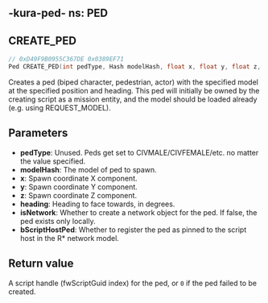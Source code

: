 -kura-ped-
ns: PED
---
## CREATE_PED

```c
// 0xD49F9B0955C367DE 0x0389EF71
Ped CREATE_PED(int pedType, Hash modelHash, float x, float y, float z, float heading, BOOL isNetwork, BOOL bScriptHostPed);
```

Creates a ped (biped character, pedestrian, actor) with the specified model at the specified position and heading.
This ped will initially be owned by the creating script as a mission entity, and the model should be loaded already
(e.g. using REQUEST_MODEL).

## Parameters
* **pedType**: Unused. Peds get set to CIVMALE/CIVFEMALE/etc. no matter the value specified.
* **modelHash**: The model of ped to spawn.
* **x**: Spawn coordinate X component.
* **y**: Spawn coordinate Y component.
* **z**: Spawn coordinate Z component.
* **heading**: Heading to face towards, in degrees.
* **isNetwork**: Whether to create a network object for the ped. If false, the ped exists only locally.
* **bScriptHostPed**: Whether to register the ped as pinned to the script host in the R* network model.

## Return value
A script handle (fwScriptGuid index) for the ped, or `0` if the ped failed to be created.
